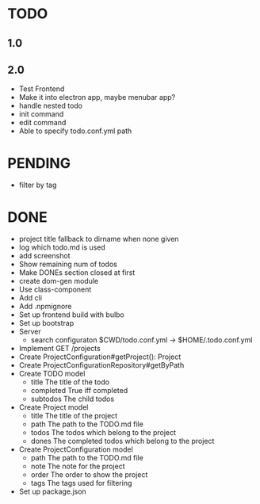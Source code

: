 # TODO

## 1.0

## 2.0
- Test Frontend
- Make it into electron app, maybe menubar app?
- handle nested todo
- init command
- edit command
- Able to specify todo.conf.yml path

# PENDING
- filter by tag

# DONE
- project title fallback to dirname when none given
- log which todo.md is used
- add screenshot
- Show remaining num of todos
- Make DONEs section closed at first
- create dom-gen module
- Use class-component
- Add cli
- Add .npmignore
- Set up frontend build with bulbo
- Set up bootstrap
- Server
  - search configuraton $CWD/todo.conf.yml -> $HOME/.todo.conf.yml
- Implement GET /projects
- Create ProjectConfiguration#getProject(): Project
- Create ProjectConfigurationRepository#getByPath
- Create TODO model
  - title The title of the todo
  - completed True iff completed
  - subtodos The child todos
- Create Project model
  - title The title of the project
  - path The path to the TODO.md file
  - todos The todos which belong to the project
  - dones The completed todos which belong to the project
- Create ProjectConfiguration model
  - path The path to the TODO.md file
  - note The note for the project
  - order The order to show the project
  - tags The tags used for filtering
- Set up package.json
